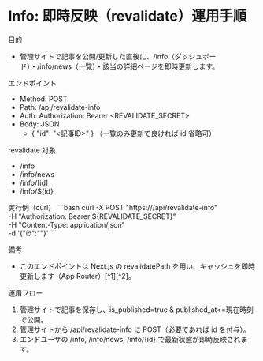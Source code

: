 # Info: 即時反映（revalidate）運用手順

目的
- 管理サイトで記事を公開/更新した直後に、/info（ダッシュボード）・/info/news（一覧）・該当の詳細ページを即時更新します。

エンドポイント
- Method: POST
- Path: /api/revalidate-info
- Auth: Authorization: Bearer <REVALIDATE_SECRET>
- Body: JSON
  - { "id": "<記事ID>" } （一覧のみ更新で良ければ id 省略可）

revalidate 対象
- /info
- /info/news
- /info/[id]
- /info/${id}

実行例（curl）
\`\`\`bash
curl -X POST "https://<your-domain>/api/revalidate-info" \
  -H "Authorization: Bearer ${REVALIDATE_SECRET}" \
  -H "Content-Type: application/json" \
  -d '{"id":"<article-uuid>"}'
\`\`\`

備考
- このエンドポイントは Next.js の revalidatePath を用い、キャッシュを即時更新します（App Router）[^1][^2]。

運用フロー
1) 管理サイトで記事を保存し、is_published=true & published_at<=現在時刻 で公開。
2) 管理サイトから /api/revalidate-info に POST（必要であれば id を付与）。
3) エンドユーザの /info, /info/news, /info/{id} で最新状態が即時反映されます。

